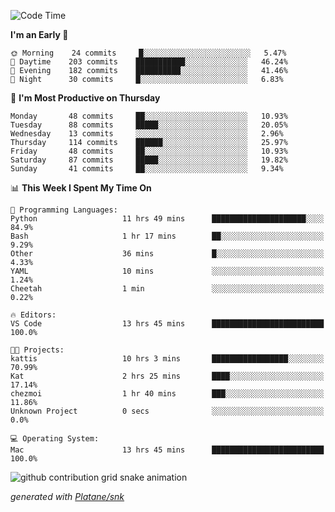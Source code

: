 <!--START_SECTION:waka-->
![Code Time](http://img.shields.io/badge/Code%20Time-213%20hrs%2042%20mins-blue)

**I'm an Early 🐤** 

```text
🌞 Morning    24 commits     █░░░░░░░░░░░░░░░░░░░░░░░░   5.47% 
🌆 Daytime    203 commits    ███████████░░░░░░░░░░░░░░   46.24% 
🌃 Evening    182 commits    ██████████░░░░░░░░░░░░░░░   41.46% 
🌙 Night      30 commits     █░░░░░░░░░░░░░░░░░░░░░░░░   6.83%

```
📅 **I'm Most Productive on Thursday** 

```text
Monday       48 commits     ██░░░░░░░░░░░░░░░░░░░░░░░   10.93% 
Tuesday      88 commits     █████░░░░░░░░░░░░░░░░░░░░   20.05% 
Wednesday    13 commits     ░░░░░░░░░░░░░░░░░░░░░░░░░   2.96% 
Thursday     114 commits    ██████░░░░░░░░░░░░░░░░░░░   25.97% 
Friday       48 commits     ██░░░░░░░░░░░░░░░░░░░░░░░   10.93% 
Saturday     87 commits     █████░░░░░░░░░░░░░░░░░░░░   19.82% 
Sunday       41 commits     ██░░░░░░░░░░░░░░░░░░░░░░░   9.34%

```


📊 **This Week I Spent My Time On** 

```text
💬 Programming Languages: 
Python                   11 hrs 49 mins      █████████████████████░░░░   84.9% 
Bash                     1 hr 17 mins        ██░░░░░░░░░░░░░░░░░░░░░░░   9.29% 
Other                    36 mins             █░░░░░░░░░░░░░░░░░░░░░░░░   4.33% 
YAML                     10 mins             ░░░░░░░░░░░░░░░░░░░░░░░░░   1.24% 
Cheetah                  1 min               ░░░░░░░░░░░░░░░░░░░░░░░░░   0.22%

🔥 Editors: 
VS Code                  13 hrs 45 mins      █████████████████████████   100.0%

🐱‍💻 Projects: 
kattis                   10 hrs 3 mins       █████████████████░░░░░░░░   70.99% 
Kat                      2 hrs 25 mins       ████░░░░░░░░░░░░░░░░░░░░░   17.14% 
chezmoi                  1 hr 40 mins        ███░░░░░░░░░░░░░░░░░░░░░░   11.86% 
Unknown Project          0 secs              ░░░░░░░░░░░░░░░░░░░░░░░░░   0.0%

💻 Operating System: 
Mac                      13 hrs 45 mins      █████████████████████████   100.0%

```


<!--END_SECTION:waka-->


<!--Snake Game-->
![github contribution grid snake animation](https://raw.githubusercontent.com/viggo-gascou/viggo-gascou/output/github-contribution-grid-snake.svg)

_generated with [Platane/snk](https://github.com/Platane/snk)_
<!--Snake Game-->

